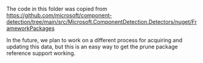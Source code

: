The code in this folder was copied from https://github.com/microsoft/component-detection/tree/main/src/Microsoft.ComponentDetection.Detectors/nuget/FrameworkPackages

In the future, we plan to work on a different process for acquiring and updating this data, but this is an easy way to get the prune package reference support working.